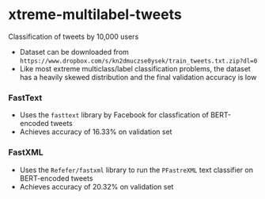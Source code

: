 # xtreme-multilabel-tweets
Classification of tweets by 10,000 users

* Dataset can be downloaded from `https://www.dropbox.com/s/kn2dmuczse0ysek/train_tweets.txt.zip?dl=0`
* Like most extreme multiclass/label classification problems, the dataset has a heavily skewed distribution and the final validation accuracy is low

### FastText
* Uses the `fasttext` library by Facebook for classfication of BERT-encoded tweets
* Achieves accuracy of 16.33% on validation set

### FastXML
* Uses the `Refefer/fastxml` library to run the `PFastreXML` text classifier on BERT-encoded tweets
* Achieves accuracy of 20.32% on validation set
